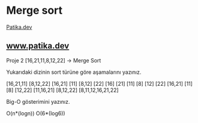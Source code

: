 # Merge sort

[Patika.dev](https://www.patika.dev/tr)
## www.patika.dev


Proje 2
[16,21,11,8,12,22] -> Merge Sort

Yukarıdaki dizinin sort türüne göre aşamalarını yazınız.

[16,21,11]      [8,12,22]
[16,21] [11]    [8,12] [22]
[16] [21] [11]  [8] [12] [22]
[16,21] [11]    [8] [12,22]
[11,16,21]      [8,12,22]
[8,11,12,16,21,22]

Big-O gösterimini yazınız.

O(n*(logn))  O(6*(log6))